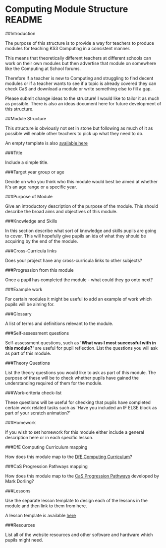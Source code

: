 # Computing Module Structure README

##Introduction

The purpose of this structure is to provide a way for teachers to produce modules for teaching KS3 Computing in a consistent manner.

This means that theoretically different teachers at different schools can work on their own modules but then advertise that module on somewhere like the Computing at School forums.

Therefore if a teacher is new to Computing and struggling to find decent modules or if a teacher wants to see if a topic is already covered they can check CaS and download a module or write something else to fill a gap.

Please submit change ideas to the structure!  I would like to tailor it as much as possible.  There is also an ideas document here for future development of this structure.

##Module Structure

This structure is obviously not set in stone but following as much of it as possible will enable other teachers to pick up what they need to do.

An empty template is also [available here](https://github.com/sharland/ComputingModule/blob/master/module_template.md)

###Title

Include a simple title.

###Target year group or age

Decide on who you think who this module would best be aimed at whether it's an age range or a specific year.

###Purpose of Module

Give an introductory description of the purpose of the module.  This should describe the broad aims and objectives of this module.

###Knowledge and Skills

In this section describe what sort of knowledge and skills pupils are going to cover.  This will hopefully give pupils an ida of what they should be acquiring by the end of the module.

###Cross-Curricula links

Does your project have any cross-curricula links to other subjects?

###Progression from this module

Once a pupil has completed the module - what could they go onto next?

###Example work

For certain modules it might be useful to add an example of work which pupils will be aiming for.

###Glossary

A list of terms and definitions relevant to the module.

###Self-assessment questions

Self-assessment questions, such as **'What was I most successful with in this module?'** are useful for pupil reflection.  List the questions you will ask as part of this module.

###Theory Questions

List the theory questions you would like to ask as part of this module.  The purpose of these will be to check whether pupils have gained the understanding required of them for the module.

###Work-criteria check-list

These questions will be useful for checking that pupils have completed certain work related tasks such as 'Have you included an IF ELSE block as part of your scratch animation?'

###Homework

If you wish to set homework for this module either include a general description here or in each specific lesson.

###DfE Computing Curriculum mapping

How does this module map to the [DfE Computing Curriculum](https://www.gov.uk/government/publications/national-curriculum-in-england-computing-programmes-of-study)?

###CaS Progression Pathways mapping

How does this module map to the [CaS Progression Pathways](http://community.computingatschool.org.uk/resources/1692) developed by Mark Dorling?

###Lessons

Use the separate lesson template to design each of the lessons in the module and then link to them from here.

A lesson template is available [here](https://github.com/sharland/ComputingModule/blob/master/lesson_template.md)

###Resources

List all of the website resources and other software and hardware which pupils might need.

